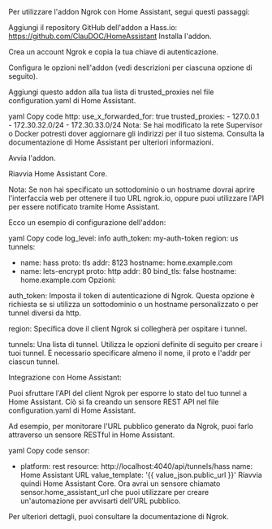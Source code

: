 Per utilizzare l'addon Ngrok con Home Assistant, segui questi passaggi:

Aggiungi il repository GitHub dell'addon a Hass.io: https://github.com/ClauDOC/HomeAssistant
Installa l'addon.

Crea un account Ngrok e copia la tua chiave di autenticazione.

Configura le opzioni nell'addon (vedi descrizioni per ciascuna opzione di seguito).

Aggiungi questo addon alla tua lista di trusted_proxies nel file configuration.yaml di Home Assistant.

yaml
Copy code
http:
  use_x_forwarded_for: true
  trusted_proxies:
    - 127.0.0.1
    - 172.30.32.0/24
    - 172.30.33.0/24
Nota: Se hai modificato la rete Supervisor o Docker potresti dover aggiornare gli indirizzi per il tuo sistema. Consulta la documentazione di Home Assistant per ulteriori informazioni.

Avvia l'addon.

Riavvia Home Assistant Core.

Nota: Se non hai specificato un sottodominio o un hostname dovrai aprire l'interfaccia web per ottenere il tuo URL ngrok.io, oppure puoi utilizzare l'API per essere notificato tramite Home Assistant.

Ecco un esempio di configurazione dell'addon:

yaml
Copy code
log_level: info
auth_token: my-auth-token
region: us
tunnels:
  - name: hass
    proto: tls
    addr: 8123
    hostname: home.example.com
  - name: lets-encrypt
    proto: http
    addr: 80
    bind_tls: false
    hostname: home.example.com
Opzioni:

auth_token: Imposta il token di autenticazione di Ngrok. Questa opzione è richiesta se si utilizza un sottodominio o un hostname personalizzato o per tunnel diversi da http.

region: Specifica dove il client Ngrok si collegherà per ospitare i tunnel.

tunnels: Una lista di tunnel. Utilizza le opzioni definite di seguito per creare i tuoi tunnel. È necessario specificare almeno il nome, il proto e l'addr per ciascun tunnel.

Integrazione con Home Assistant:

Puoi sfruttare l'API del client Ngrok per esporre lo stato del tuo tunnel a Home Assistant. Ciò si fa creando un sensore REST API nel file configuration.yaml di Home Assistant.

Ad esempio, per monitorare l'URL pubblico generato da Ngrok, puoi farlo attraverso un sensore RESTful in Home Assistant.

yaml
Copy code
sensor:
  - platform: rest
    resource: http://localhost:4040/api/tunnels/hass
    name: Home Assistant URL
    value_template: '{{ value_json.public_url }}'
Riavvia quindi Home Assistant Core. Ora avrai un sensore chiamato sensor.home_assistant_url che puoi utilizzare per creare un'automazione per avvisarti dell'URL pubblico.

Per ulteriori dettagli, puoi consultare la documentazione di Ngrok.
